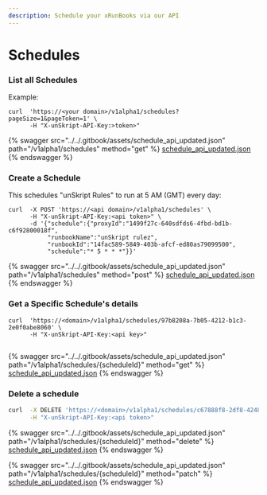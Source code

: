 ```yaml
---
description: Schedule your xRunBooks via our API
---
```


# Schedules

### List all Schedules

Example:

```shell
curl  'https://<your domain>/v1alpha1/schedules?pageSize=1&pageToken=1' \
      -H "X-unSkript-API-Key:>token>"
```

{% swagger src="../../.gitbook/assets/schedule_api_updated.json" path="/v1alpha1/schedules" method="get" %}
[schedule_api_updated.json](../../.gitbook/assets/schedule_api_updated.json)
{% endswagger %}

### Create a Schedule

This schedules "unSkript Rules" to run at 5 AM (GMT) every day:

```shell
curl  -X POST 'https://<api domain>/v1alpha1/schedules' \
      -H "X-unSkript-API-Key:<api token>" \
	  -d '{"schedule":{"proxyId":"1499f27c-640sdfds6-4fbd-bd1b-c6f92800018f", 
	       "runbookName":"unSkript rulez", 
	       "runbookId":"14fac589-5849-403b-afcf-ed80as79099500",  
	       "schedule":"* 5 * * *"}}'
```

{% swagger src="../../.gitbook/assets/schedule_api_updated.json" path="/v1alpha1/schedules" method="post" %}
[schedule_api_updated.json](../../.gitbook/assets/schedule_api_updated.json)
{% endswagger %}

### Get a Specific Schedule's details

```shell
curl  'https://<domain>/v1alpha1/schedules/97b8208a-7b05-4212-b1c3-2e0f0abe8060' \
      -H "X-unSkript-API-Key:<api key>"
	  

```

{% swagger src="../../.gitbook/assets/schedule_api_updated.json" path="/v1alpha1/schedules/{scheduleId}" method="get" %}
[schedule_api_updated.json](../../.gitbook/assets/schedule_api_updated.json)
{% endswagger %}

### Delete a schedule

```bash
curl  -X DELETE 'https://<domain>/v1alpha1/schedules/c67888f8-2df8-4248-9280-5c4b3589cf43' \
      -H "X-unSkript-API-Key:<api token>"
```

{% swagger src="../../.gitbook/assets/schedule_api_updated.json" path="/v1alpha1/schedules/{scheduleId}" method="delete" %}
[schedule_api_updated.json](../../.gitbook/assets/schedule_api_updated.json)
{% endswagger %}

{% swagger src="../../.gitbook/assets/schedule_api_updated.json" path="/v1alpha1/schedules/{scheduleId}" method="patch" %}
[schedule_api_updated.json](../../.gitbook/assets/schedule_api_updated.json)
{% endswagger %}
